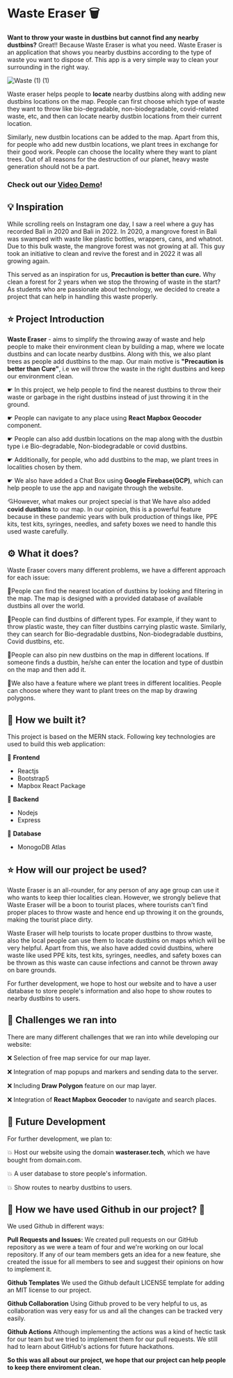 
# Waste Eraser 🗑️


**Want to throw your waste in dustbins but cannot find any nearby dustbins?** Great!! Because Waste Eraser is what you need.
Waste Eraser is an application that shows you nearby dustbins according to the type of waste you want to dispose of. This app is a very simple way to clean your surrounding in the right way.

![Waste (1) (1)](https://user-images.githubusercontent.com/75663460/188305819-97f6ac98-489a-4085-9eb1-6f873bc532ee.png)

Waste eraser helps people to **locate** nearby dustbins along with adding new dustbins locations on the map. People can first choose which type of waste they want to throw like bio-degradable, non-biodegradable, covid-related waste, etc, and then can locate nearby dustbin locations from their current location. 

Similarly, new dustbin locations can be added to the map. Apart from this, for people who add new dustbin locations, we plant trees in exchange for their good work. People can choose the locality where they want to plant trees. Out of all reasons for the destruction of our planet, heavy waste generation should not be a part.

### Check out our [Video Demo](https://pages.github.com/)!


## 💡 Inspiration

While scrolling reels on Instagram one day, I saw a reel where a guy has recorded Bali in 2020 and Bali in 2022. In 2020, a mangrove forest in Bali was swamped with waste like plastic bottles, wrappers, cans, and whatnot. Due to this bulk waste, the mangrove forest was not growing at all. This guy took an initiative to clean and revive the forest and in 2022 it was all growing again. 

This served as an inspiration for us, **Precaution is better than cure.** Why clean a forest for 2 years when we stop the throwing of waste in the start? As students who are passionate about technology, we decided to create a project that can help in handling this waste properly.

## ⭐ Project Introduction

**Waste Eraser** - aims to simplify the throwing away of waste and help people to make their environment clean by building a map, where we locate dustbins and can locate nearby dustbins. Along with this, we also plant trees as people add dustbins to the map. Our main motive is **"Precaution is better than Cure"**, i.e we will throw the waste in the right dustbins and keep our environment clean.

☛ In this project, we help people to find the nearest dustbins to throw their waste or garbage in the right dustbins instead of just throwing it in the ground.

☛ People can navigate to any place using **React Mapbox Geocoder** component.

☛ People can also add dustbin locations on the map along with the dustbin type i.e Bio-degradable, Non-biodegradable or covid dustbins.

☛ Additionally, for people, who add dustbins to the map, we plant trees in localities chosen by them.

☛ We also have added a Chat Box using **Google Firebase(GCP)**, which can help people to use the app and navigate through the website.

💘However, what makes our project special is that We have also added **covid dustbins** to our map. In our opinion, this is a powerful 
feature because in these pandemic years with bulk production of things like, PPE kits, test kits, syringes, needles, and safety boxes we need to handle this used waste carefully.

## ⚙️ What it does?
Waste Eraser covers many different problems, we have a different approach for each issue:

🔦People can find the nearest location of dustbins by looking and filtering in the map. The map is designed with a provided database of available dustbins all over the world.

🔦People can find dustbins of different types. For example, if they want to throw plastic waste, they can filter dustbins carrying plastic waste.
Similarly, they can search for Bio-degradable dustbins, Non-biodegradable dustbins, Covid dustbins, etc.

🔦People can also pin new dustbins on the map in different locations. If someone finds a dustbin, he/she can enter the location and type of dustbin on the map and then add it.

🔦We also have a feature where we plant trees in different localities. People can choose where they want to plant trees on the map by drawing polygons.

## 🔧 How we built it?
This project is based on the MERN stack.
Following key technologies are used to build this web application:

🦾 **Frontend**
* Reactjs
* Bootstrap5
* Mapbox React Package

🦾 **Backend**
* Nodejs
* Express

🦾 **Database**
* MonogoDB Atlas

## ⭐ How will our project be used?

Waste Eraser is an all-rounder, for any person of any age group can use it who wants to keep thier localities clean. However, we strongly believe that 
Waste Eraser will be a boon to tourist places, where tourists can't find proper places to throw waste and hence end up throwing it on the grounds, 
making the tourist place dirty. 

Waste Eraser will help tourists to locate proper dustbins to throw waste, also the local people can use them to locate 
dustbins on maps which will be very helpful. Apart from this, we also have added covid dustbins, where waste like used PPE kits, test kits, syringes, 
needles, and safety boxes can be thrown as this waste can cause infections and cannot be thrown away on bare grounds.

For further development, we hope to host our website and to have a user database to store people's information and also hope to show routes to nearby dustbins to users.

## 🏃 Challenges we ran into
There are many different challenges that we ran into while developing our website:

❌ Selection of free map service for our map layer.

❌ Integration of map popups and markers and sending data to the server.

❌ Including **Draw Polygon** feature on our map layer.

❌ Integration of **React Mapbox Geocoder** to navigate and search places.

## 🎯  Future Development

For further development, we plan to:

💥 Host our website using the domain **wasteraser.tech**, which we have bought from domain.com.

💥 A user database to store people's information.

💥 Show routes to nearby dustbins to users.

## 🚀 How we have used Github in our project? 🚀
We used Github in different ways: 

**Pull Requests and Issues:** We created pull requests on our GitHub repository as we were a team of four and we're working on our local repository. If any of our team members gets an idea for a new feature, she created the issue for all members to see and suggest their opinions on how to implement it.

**Github Templates** We used the Github default LICENSE template for adding an MIT license to our project.

**Github Collaboration** Using Github proved to be very helpful to us, as collaboration was very easy for us and all the changes can be tracked very easily.

**Github Actions** Although implementing the actions was a kind of hectic task for our team but we tried to implement them for our pull requests. We still had to learn about GitHub's actions for future hackathons.

**So this was all about our project, we hope that our project can help people to keep there enviroment clean.**

